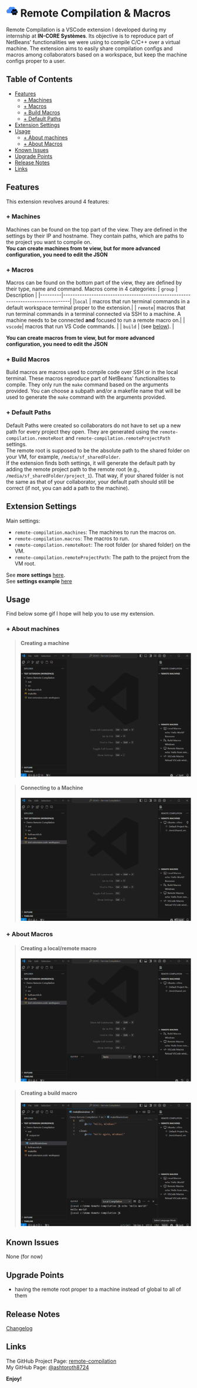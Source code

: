 # ![logo-extension-32.png](./ressources/images/icon/logo-extension-32.png) Remote Compilation & Macros

Remote Compilation is a VSCode extension I developed during my internship at **IN-CORE Systèmes**. Its objective is to reproduce part of NetBeans' functionalities we were using to compile C/C++ over a virtual machine. The extension aims to easily share compilation configs and macros among collaborators based on a workspace, but keep the machine configs proper to a user.

## Table of Contents
- [Features](#features)
  - [+ Machines](#-machines)
  - [+ Macros](#-macros)
  - [+ Build Macros](#-build-macros)
  - [+ Default Paths](#-default-paths)
- [Extension Settings](#extension-settings)
- [Usage](#usage)
  - [+ About machines](#-about-machines)
  - [+ About Macros](#-about-macros)
- [Known Issues](#known-issues)
- [Upgrade Points](#upgrade-points)
- [Release Notes](#release-notes)
- [Links](#links)


## Features

This extension revolves around 4 features:

### + Machines
Machines can be found on the top part of the view. They are defined in the settings by their IP and hostname. They contain paths, which are paths to the project you want to compile on.\
**You can create machines from te view, but for more advanced configuration, you need to edit the JSON**

### + Macros
Macros can be found on the bottom part of the view, they are defined by their type, name and command. Macros come in 4 categories:
| `group` | Description                                                                     |
|---------|---------------------------------------------------------------------------------|
|`local`  | macros that run terminal commands in a default workspace terminal proper to the extension.|
| `remote`| macros that run terminal commands in a terminal connected via SSH to a machine. A machine needs to be connected **and** focused to run a remote macro on.|
| `vscode`| macros that run VS Code commands.                                               |
| `build` | (see [below](#-build-macros)).                                                   |

**You can create macros from te view, but for more advanced configuration, you need to edit the JSON**

### + Build Macros
Build macros are macros used to compile code over SSH or in the local terminal. These macros reproduce part of NetBeans' functionalities to compile. They only run the `make` command based on the arguments provided. You can choose a subpath and/or a makefile name that will be used to generate the `make` command with the arguments provided.

### + Default Paths
Default Paths were created so collaborators do not have to set up a new path for every project they open. They are generated using the `remote-compilation.remoteRoot` and `remote-compilation.remoteProjectPath` settings.\
The remote root is supposed to be the absolute path to the shared folder on your VM, for example, `/media/sf_sharedFolder`.\
If the extension finds both settings, it will generate the default path by adding the remote project path to the remote root (e.g., `/media/sf_sharedFolder/project_1`). That way, if your shared folder is not the same as that of your collaborator, your default path should still be correct (if not, you can add a path to the machine).

## Extension Settings
Main settings:
- `remote-compilation.machines`: The machines to run the macros on.
- `remote-compilation.macros`: The macros to run.
- `remote-compilation.remoteRoot`: The root folder (or shared folder) on the VM.
- `remote-compilation.remoteProjectPath`: The path to the project from the VM root.

See **more settings** [here](extension-settings.md#description-of-the-settings).\
See **settings example** [here](extension-settings.md#examples)

## Usage
Find below some gif I hope will help you to use my extension.

### + About machines

>#### Creating a machine
>![creating_and_editing_vm.gif](./ressources/images/readme/creating_and_editing_vm.gif)

>#### Connecting to a Machine
>![connecting_to_vm.gif](./ressources/images/readme/connecting_to_vm.gif)

### + About Macros

>#### Creating a local/remote macro
>![creating_and_editing_local_macro.gif](./ressources/images/readme/creating_and_editing_local_macro.gif)

>#### Creating a build macro
>![creating_and_editing_build_macro.gif](./ressources/images/readme/creating_and_editing_build_macro.gif)


## Known Issues

None (for now)

## Upgrade Points
- having the remote root proper to a machine instead of global to all of them

## Release Notes
[Changelog](CHANGELOG.md)

## Links
The GitHub Project Page: [remote-compilation](https://github.com/ashtoroth8724/remote-compilation)\
My GitHub Page: [@ashtoroth8724](https://github.com/ashtoroth8724)

**Enjoy!**
